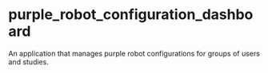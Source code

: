purple_robot_configuration_dashboard
====================================

An application that manages purple robot configurations for groups of users and studies.
